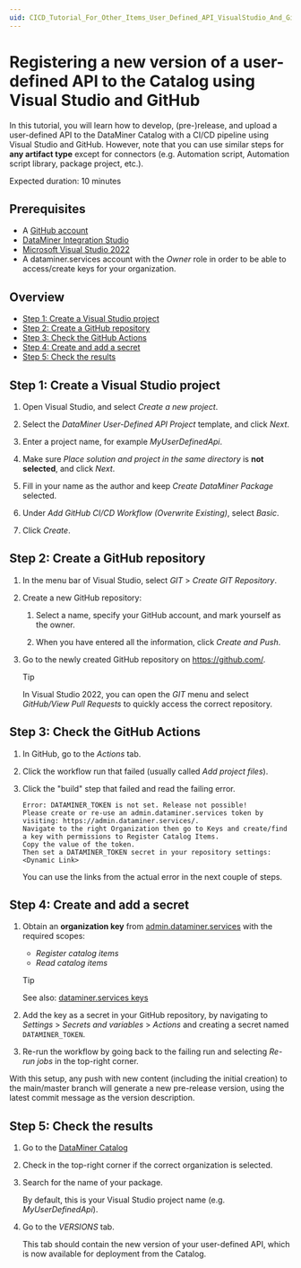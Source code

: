 ```yaml
---
uid: CICD_Tutorial_For_Other_Items_User_Defined_API_VisualStudio_And_GitHub
---
```


# Registering a new version of a user-defined API to the Catalog using Visual Studio and GitHub

In this tutorial, you will learn how to develop, (pre-)release, and upload a user-defined API to the DataMiner Catalog with a CI/CD pipeline using Visual Studio and GitHub. However, note that you can use similar steps for **any artifact type** except for connectors (e.g. Automation script, Automation script library, package project, etc.).

Expected duration: 10 minutes

## Prerequisites

- A [GitHub account](https://docs.github.com/en/get-started/signing-up-for-github/signing-up-for-a-new-github-account)
- [DataMiner Integration Studio](https://community.dataminer.services/exphub-dis/)
- [Microsoft Visual Studio 2022](https://visualstudio.microsoft.com/downloads/)
- A dataminer.services account with the *Owner* role in order to be able to access/create keys for your organization.

## Overview

- [Step 1: Create a Visual Studio project](#step-1-create-a-visual-studio-project)
- [Step 2: Create a GitHub repository](#step-2-create-a-github-repository)
- [Step 3: Check the GitHub Actions](#step-3-check-the-github-actions)
- [Step 4: Create and add a secret](#step-4-create-and-add-a-secret)
- [Step 5: Check the results](#step-5-check-the-results)

## Step 1: Create a Visual Studio project

1. Open Visual Studio, and select *Create a new project*.

1. Select the *DataMiner User-Defined API Project* template, and click *Next*.

1. Enter a project name, for example *MyUserDefinedApi*.

1. Make sure *Place solution and project in the same directory* is **not selected**, and click *Next*.

1. Fill in your name as the author and keep *Create DataMiner Package* selected.

1. Under *Add GitHub CI/CD Workflow (Overwrite Existing)*, select *Basic*.

1. Click *Create*.

## Step 2: Create a GitHub repository

1. In the menu bar of Visual Studio, select *GIT* > *Create GIT Repository*.

1. Create a new GitHub repository:

   1. Select a name, specify your GitHub account, and mark yourself as the owner.

   1. When you have entered all the information, click *Create and Push*.

1. Go to the newly created GitHub repository on <https://github.com/>.

   > [!TIP]
   > In Visual Studio 2022, you can open the *GIT* menu and select *GitHub/View Pull Requests* to quickly access the correct repository.

## Step 3: Check the GitHub Actions

1. In GitHub, go to the *Actions* tab.

1. Click the workflow run that failed (usually called *Add project files*).

1. Click the "build" step that failed and read the failing error.

   ``` text
   Error: DATAMINER_TOKEN is not set. Release not possible!
   Please create or re-use an admin.dataminer.services token by visiting: https://admin.dataminer.services/.
   Navigate to the right Organization then go to Keys and create/find a key with permissions to Register Catalog Items.
   Copy the value of the token.
   Then set a DATAMINER_TOKEN secret in your repository settings: <Dynamic Link>
   ```

   You can use the links from the actual error in the next couple of steps.

## Step 4: Create and add a secret

1. Obtain an **organization key** from [admin.dataminer.services](https://admin.dataminer.services/) with the required scopes:

   - *Register catalog items*
   - *Read catalog items*

   > [!TIP]
   > See also: [dataminer.services keys](xref:GitHub_Secrets#dataminerservices-keys)

1. Add the key as a secret in your GitHub repository, by navigating to *Settings* > *Secrets and variables* > *Actions* and creating a secret named `DATAMINER_TOKEN`.

1. Re-run the workflow by going back to the failing run and selecting *Re-run jobs* in the top-right corner.

With this setup, any push with new content (including the initial creation) to the main/master branch will generate a new pre-release version, using the latest commit message as the version description.

## Step 5: Check the results

1. Go to the [DataMiner Catalog](https://catalog.dataminer.services/)

1. Check in the top-right corner if the correct organization is selected.

1. Search for the name of your package.

   By default, this is your Visual Studio project name (e.g. *MyUserDefinedApi*).

1. Go to the *VERSIONS* tab.

   This tab should contain the new version of your user-defined API, which is now available for deployment from the Catalog.
